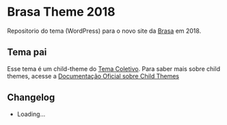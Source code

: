 # Brasa Theme 2018
Repositorio do tema (WordPress) para o novo site da [Brasa](http://brasa.art.br) em 2018.


## Tema pai
Esse tema é um child-theme do [Tema Coletivo](https://github.com/redelivre/tema-coletivo). Para saber mais sobre child themes, acesse a [Documentação Oficial sobre Child Themes](https://codex.wordpress.org/Child_Themes)

## Changelog

* Loading...